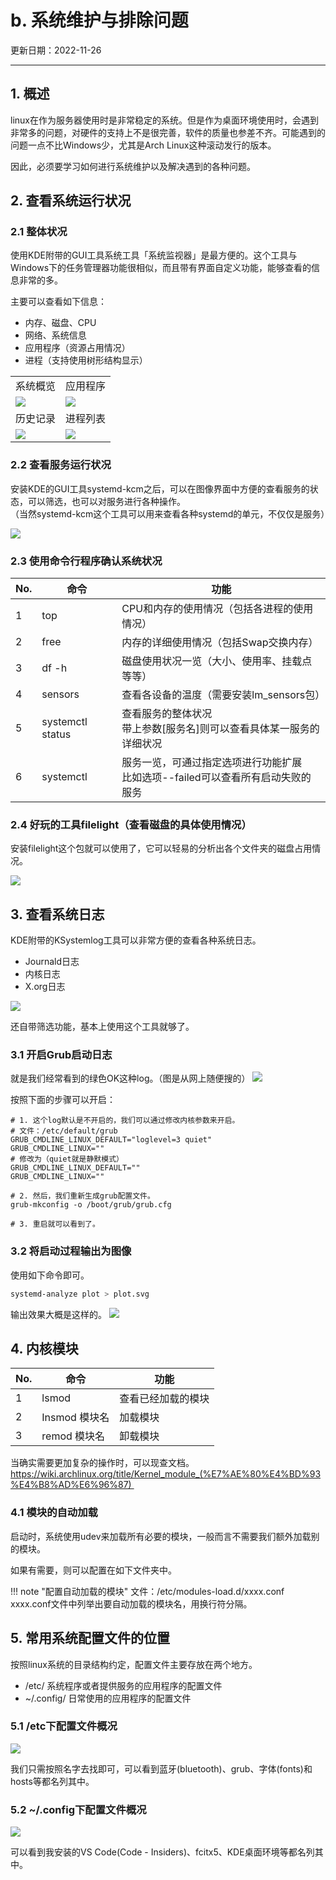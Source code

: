 # b. 系统维护与排除问题

更新日期：2022-11-26

----------------------------------

## 1. 概述

linux在作为服务器使用时是非常稳定的系统。但是作为桌面环境使用时，会遇到非常多的问题，对硬件的支持上不是很完善，软件的质量也参差不齐。可能遇到的问题一点不比Windows少，尤其是Arch Linux这种滚动发行的版本。

因此，必须要学习如何进行系统维护以及解决遇到的各种问题。

## 2. 查看系统运行状况

### 2.1 整体状况

使用KDE附带的GUI工具系统工具「系统监视器」是最方便的。这个工具与Windows下的任务管理器功能很相似，而且带有界面自定义功能，能够查看的信息非常的多。

主要可以查看如下信息：

- 内存、磁盘、CPU
- 网络、系统信息
- 应用程序（资源占用情况）
- 进程（支持使用树形结构显示）

<table>
    <tr>
        <td>系统概览</td>
        <td>应用程序</td>
    </tr>
    <tr>
        <td><img src="2022-11-27-18-46-39.png" /></td>
        <td><img src="2022-11-27-18-46-56.png" /></td>
    </tr>
    <tr>
        <td>历史记录</td>
        <td>进程列表</td>
    </tr>
    <tr>
        <td><img src="2022-11-27-18-47-10.png" /></td>
        <td><img src="2022-11-27-18-47-28.png" /></td>
    </tr>
</table>

### 2.2 查看服务运行状况

安装KDE的GUI工具systemd-kcm之后，可以在图像界面中方便的查看服务的状态，可以筛选，也可以对服务进行各种操作。<br/>
（当然systemd-kcm这个工具可以用来查看各种systemd的单元，不仅仅是服务）

![](S008/2022-11-27-19-12-02.png)

### 2.3 使用命令行程序确认系统状况

| No. | 命令         | 功能                                                                    |
|-----|------------|-----------------------------------------------------------------------|
| 1   | top     | CPU和内存的使用情况（包括各进程的使用情况） |
| 2   | free | 内存的详细使用情况（包括Swap交换内存）|
| 3   | df -h | 磁盘使用状况一览（大小、使用率、挂载点等等） |
| 4   | sensors | 查看各设备的温度（需要安装lm_sensors包） |
| 5   | systemctl status | 查看服务的整体状况<br/>带上参数[服务名]则可以查看具体某一服务的详细状况 |
| 6   | systemctl | 服务一览，可通过指定选项进行功能扩展<br/>比如选项--failed可以查看所有启动失败的服务 |

### 2.4 好玩的工具filelight（查看磁盘的具体使用情况）

安装filelight这个包就可以使用了，它可以轻易的分析出各个文件夹的磁盘占用情况。

![](S008/2022-11-27-20-28-19.png)

## 3. 查看系统日志

KDE附带的KSystemlog工具可以非常方便的查看各种系统日志。

- Journald日志
- 内核日志
- X.org日志

![](S008/2022-11-27-20-00-11.png)

还自带筛选功能，基本上使用这个工具就够了。

### 3.1 开启Grub启动日志

就是我们经常看到的绿色OK这种log。（图是从网上随便搜的）
![](S008/2022-11-27-20-39-38.png)

按照下面的步骤可以开启：

```shell
# 1. 这个log默认是不开启的，我们可以通过修改内核参数来开启。
# 文件：/etc/default/grub 
GRUB_CMDLINE_LINUX_DEFAULT="loglevel=3 quiet" 
GRUB_CMDLINE_LINUX="" 
# 修改为（quiet就是静默模式） 
GRUB_CMDLINE_LINUX_DEFAULT="" 
GRUB_CMDLINE_LINUX="" 

# 2. 然后，我们重新生成grub配置文件。 
grub-mkconfig -o /boot/grub/grub.cfg 

# 3. 重启就可以看到了。 
```

### 3.2 将启动过程输出为图像

使用如下命令即可。

```sh
systemd-analyze plot > plot.svg
```

输出效果大概是这样的。
![](S008/2022-11-27-20-49-42.png)

## 4. 内核模块

| No. | 命令         | 功能                                                                    |
|-----|------------|-----------------------------------------------------------------------|
| 1   | lsmod | 查看已经加载的模块 |
| 2   | Insmod 模块名  | 加载模块|
| 3   | remod 模块名 | 卸载模块 |

当确实需要更加复杂的操作时，可以现查文档。 <br/>
https://wiki.archlinux.org/title/Kernel_module_(%E7%AE%80%E4%BD%93%E4%B8%AD%E6%96%87) 

### 4.1 模块的自动加载

启动时，系统使用udev来加载所有必要的模块，一般而言不需要我们额外加载别的模块。 

如果有需要，则可以配置在如下文件夹中。

!!! note "配置自动加载的模块"
    文件：/etc/modules-load.d/xxxx.conf<br/>
    xxxx.conf文件中列举出要自动加载的模块名，用换行符分隔。

## 5. 常用系统配置文件的位置

按照linux系统的目录结构约定，配置文件主要存放在两个地方。

- /etc/ 系统程序或者提供服务的应用程序的配置文件
- ~/.config/ 日常使用的应用程序的配置文件

### 5.1 /etc下配置文件概况

![](S008/image.png.png)

我们只需按照名字去找即可，可以看到蓝牙(bluetooth)、grub、字体(fonts)和hosts等都名列其中。

### 5.2 ~/.config下配置文件概况

![](S008/2022-11-26-11-05-05.png)

可以看到我安装的VS Code(Code - Insiders)、fcitx5、KDE桌面环境等都名列其中。
